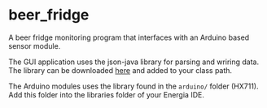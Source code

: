 # beer_fridge
A beer fridge monitoring program that interfaces with an Arduino based sensor module.

The GUI application uses the json-java library for parsing and wriring data. The library can be downloaded <a href="http://www.java2s.com/Code/JarDownload/java/java-json.jar.zip">here</a> and added to your class path.

The Arduino modules uses the library found in the <code>arduino/</code> folder (HX711). Add this folder into the libraries folder of your Energia IDE.
